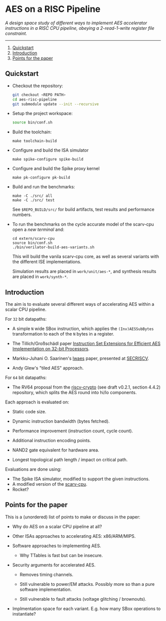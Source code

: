 
# AES on a RISC Pipeline

*A design space study of different ways to implement AES accelerator
 instructions in a RISC CPU pipeline, obeying a 2-read-1-write register
 file constraint.*

---

1. [Quickstart](#Quickstart)
2. [Introduction](#Introduction)
3. [Points for the paper](#Points-for-the-paper)

## Quickstart

- Checkout the repository:
  ```sh
  git checkout <REPO PATH>
  cd aes-risc-pipeline
  git submodule update --init --recursive
  ```

- Setup the project workspace:
  ```sh
  source bin/conf.sh
  ```

- Build the toolchain:
  ```
  make toolchain-build
  ```

- Configure and build the ISA simulator
  ```
  make spike-configure spike-build
  ```

- Configure and build the Spike proxy kernel
  ```
  make pk-configure pk-build
  ```

- Build and run the benchmarks:
  
  ```
  make -C ./src/ all
  make -C ./src/ test
  ```

  See `$REPO_BUILD/src/` for build artifacts, test results and
  performance numbers.

- To run the benchmarks on the cycle accurate model of the scarv-cpu
  open a *new terminal* and:
  ```
  cd extern/scarv-cpu
  source bin/conf.sh
  ./bin/verilator-build-aes-variants.sh
  ```

  This will build the vanila scarv-cpu core, as well as several variants
  with the different ISE implementations.

  Simulation results are placed in `work/unit/aes-*`, and synthesis
  results are placed in `work/synth-*`.
      

## Introduction

The aim is to evaluate several different ways of accelerating AES within
a scalar CPU pipeline.


For `32` bit datapaths:

- A simple `N` wide SBox instruction, which applies the `(Inv)AESSubBytes`
  transformation to each of the `N` bytes in a register.

- The Tillich/Großschädl paper [Instruction Set Extensions for Efficient AES Implementation on 32-bit Processors](https://link.springer.com/chapter/10.1007/11894063_22).

- Markku-Juhani O. Saarinen's
  [lwaes](https://github.com/mjosaarinen/lwaes_isa)
  paper, presented at
  [SECRISCV](https://ascslab.org/conferences/secriscv/index.html).

- Andy Glew's "tiled AES" approach.


For `64` bit datapaths:

- The RV64 proposal from the
  [riscv-crypto](https://github.com/scarv/riscv-crypto)
  (see draft v0.2.1, section 4.4.2)
  repository, which splits the AES round into hi/lo components.


Each approach is evaluated on:

- Static code size.

- Dynamic instruction bandwidth (bytes fetched).

- Performance improvement (instruction count, cycle count).

- Additional instruction encoding points.

- NAND2 gate equivalent for hardware area.

- Longest topological path length / impact on critical path.


Evaluations are done using:

- The Spike ISA simulator, modified to support the given instructions.
- A modified version of the
  [scarv-cpu](https://github.com/scarv/scarv-cpu).
- Rocket?


## Points for the paper

This is a (unordered) list of points to make or discuss in the paper:


- Why do AES on a scalar CPU pipeline at all?

- Other ISAs approaches to accelerating AES: x86/ARM/MIPS.

- Software approaches to implementing AES.

  - Why TTables is fast but can be insecure.

- Security arguments for accelerated AES.

  - Removes timing channels.

  - Still vulnerable to power/EM attacks. Possibly more so than a
    pure software implementation.

  - Still vulnerable to fault attacks (voltage glitching / brownouts).

- Implmentation space for each variant. E.g. how many SBox operations to
  instantiate?

